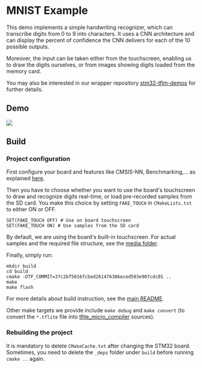 # MNIST Example

This demo implements a simple handwriting recognizer, which can transcribe digits from 0 to 9 into characters. It uses a CNN architecture and can display the percent of confidence the CNN delivers for each of the 10 possible outputs.

Moreover, the input can be taken either from the touchscreen, enabling us to draw the digits ourselves, or from images showing digits loaded from the memory card.

You may also be interested in our wrapper repository [stm32-tflm-demos](https://github.com/PhilippvK/stm32-tflm-demos) for further details.

## Demo

![](mnist_demo.gif)

## Build
### Project configuration

First configure your board and features like CMSIS-NN, Benchmarking,... as explained [here](https://github.com/PhilippvK/stm32-tflm-demos/blob/master/docs/Usage.md).

Then you have to choose whether you want to use the board's touchscreen to draw and recognize digits real-time, or load pre-recorded samples from the SD card. You make this choice by setting `FAKE_TOUCH` in `CMakeLists.txt` to either ON or OFF.
```
SET(FAKE_TOUCH OFF) # Use on board touchscreen
SET(FAKE_TOUCH ON) # Use samples from the SD card
```
By default, we are using the board's built-in touchscreen.
For actual samples and the required file structure, see the [media folder](https://github.com/PhilippvK/stm32-tflm-demos/blob/master/media/README.md). 

Finally, simply run:
```
mkdir build
cd build
cmake -DTF_COMMIT=37c2bf5016fcbed261476386eced503e907cdc01 ..
make
make flash
```
For more details about build instruction, see the [main README](https://github.com/PhilippvK/stm32-tflm-demos/blob/master/README.md).

Other make targets we provide include `make debug` and `make convert` (to convert the `*.tflite` file into [tfite_micro_compiler](https://github.com/tum-ei-eda/tflite_micro_compiler) sources).

### Rebuilding the project
It is mandatory to delete `CMakeCache.txt` after changing the STM32 board. Sometimes, you need to delete the `_deps` folder under `build` before running `cmake ..` again.

